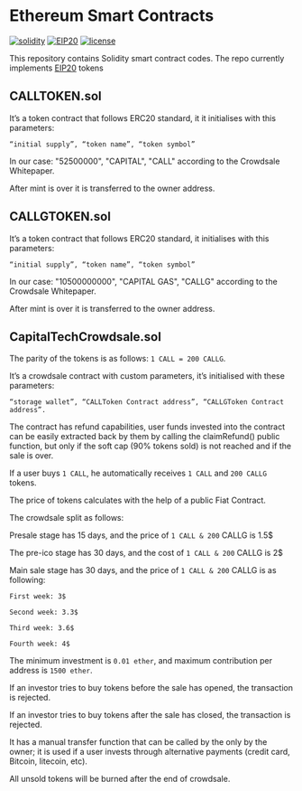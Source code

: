 # Ethereum Smart Contracts

[![solidity](https://img.shields.io/badge/code%20style-solidity-brightgreen.svg?style=flat-square)](https://github.com/ethereum/solidity) [![EIP20](https://img.shields.io/badge/TOKEN-ERC20-brightgreen.svg?style=flat-square)](https://github.com/ethereum/EIPs/blob/master/EIPS/eip-20.md) [![license](https://img.shields.io/github/license/mashape/apistatus.svg?style=flat-square)](https://opensource.org/licenses/MIT)

This repository contains Solidity smart contract codes. The repo currently implements [EIP20](https://github.com/ethereum/EIPs/blob/master/EIPS/eip-20.md) tokens

## CALLTOKEN.sol
It’s a token contract that follows ERC20 standard, it it initialises with this parameters: 
```
“initial supply”, “token name”, “token symbol”
```
In our case: "52500000", "CAPITAL", "CALL" according to the Crowdsale Whitepaper.

After mint is over it is transferred to the owner address.

## CALLGTOKEN.sol 
It’s a token contract that follows ERC20 standard, it initialises with this parameters: 
```
“initial supply”, “token name”, “token symbol”
```
In our case: "10500000000", "CAPITAL GAS", "CALLG" according to the Crowdsale Whitepaper.

After mint is over it is transferred to the owner address.

## CapitalTechCrowdsale.sol
The parity of the tokens is as follows: `1 CALL = 200 CALLG`.

It’s a crowdsale contract with custom parameters, it’s initialised with these parameters: 
```
“storage wallet”, “CALLToken Contract address”, “CALLGToken Contract address”.
```
The contract has refund capabilities, user funds invested into the contract can be easily extracted back by them by calling the claimRefund() public function, but only if the soft cap (90% tokens sold) is not reached and if the sale is over.

If a user buys `1 CALL`, he automatically receives `1 CALL` and `200 CALLG` tokens.

The price of tokens calculates with the help of a public Fiat Contract.

The crowdsale split as follows:

Presale stage has 15 days, and the price of `1 CALL & 200` CALLG is 1.5$

The pre-ico stage has 30 days, and the cost of `1 CALL & 200` CALLG is 2$

Main sale stage has 30 days, and the price of `1 CALL & 200` CALLG is as following:

`First week: 3$`

`Second week: 3.3$`

`Third week: 3.6$`

`Fourth week: 4$`

The minimum investment is `0.01 ether`, and maximum contribution per address is `1500 ether`.

If an investor tries to buy tokens before the sale has opened, the transaction is rejected.

If an investor tries to buy tokens after the sale has closed, the transaction is rejected.

It has a manual transfer function that can be called by the only by the owner; it is used if a user invests through alternative payments (credit card, Bitcoin, litecoin, etc).

All unsold tokens will be burned after the end of crowdsale.
